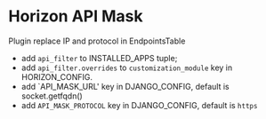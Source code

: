 
# Horizon API Mask

Plugin replace IP and protocol in EndpointsTable

* add `api_filter` to INSTALLED_APPS tuple;
* add `api_filter.overrides` to `customization_module` key in HORIZON_CONFIG.
* add `API_MASK_URL' key in DJANGO_CONFIG, default is socket.getfqdn()
* add `API_MASK_PROTOCOL` key in DJANGO_CONFIG, default is `https`